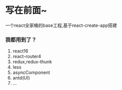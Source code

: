 # 写在前面~

一个react全家桶的base工程,基于react-create-app搭建

### 我都用到了？

1. react16
2. react-router4
3. redux,redux-thunk
4. less
5. asyncComponent
6. antd(UI)
7. ...
